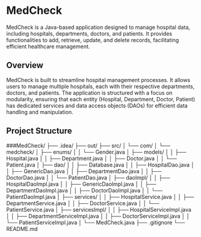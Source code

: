 # MedCheck

MedCheck is a Java-based application designed to manage hospital data, including hospitals, departments, doctors, and patients.
It provides functionalities to add, retrieve, update, and delete records, facilitating efficient healthcare management.

## Overview

MedCheck is built to streamline hospital management processes. It allows users to manage multiple hospitals, each with their respective 
departments, doctors, and patients. The application is structured with a focus on modularity, ensuring that each entity (Hospital, Department,
Doctor, Patient) has dedicated services and data access objects (DAOs) for efficient data handling and manipulation.

## Project Structure

###MedCheck/
├── .idea/
├── out/
├── src/
│ └── com/
│ └── medcheck/
│ ├── enums/
│ │ └── Gender.java
│ ├── models/
│ │ ├── Hospital.java
│ │ ├── Department.java
│ │ ├── Doctor.java
│ │ └── Patient.java
│ ├── dao/
│ │ ├── Database.java
│ │ ├── HospitalDao.java
│ │ ├── GenericDao.java
│ │ ├── DepartmentDao.java
│ │ ├── DoctorDao.java
│ │ └── PatientDao.java
│ ├── daoImpl/
│ │ ├── HospitalDaoImpl.java
│ │ ├── GenericDaoImpl.java
│ │ ├── DepartmentDaoImpl.java
│ │ ├── DoctorDaoImpl.java
│ │ └── PatientDaoImpl.java
│ ├── services/
│ │ ├── HospitalService.java
│ │ ├── DepartmentService.java
│ │ ├── DoctorService.java
│ │ └── PatientService.java
│ ├── servicesImpl/
│ │ ├── HospitalServiceImpl.java
│ │ ├── DepartmentServiceImpl.java
│ │ ├── DoctorServiceImpl.java
│ │ └── PatientServiceImpl.java
│ └── MedCheck.java
├── .gitignore
└── README.md
